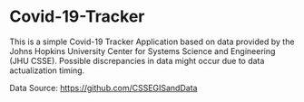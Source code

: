# Covid-19-Tracker

This is a simple Covid-19 Tracker Application based on data provided by the Johns Hopkins University Center for Systems Science and Engineering
(JHU CSSE).
Possible discrepancies in data might occur due to data actualization timing.


Data Source:
https://github.com/CSSEGISandData
